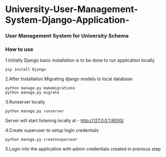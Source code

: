 # University-User-Management-System-Django-Application-

### User Management System for University Schema 




### How to use
1.Initially Django basic installation is to be done to run application locally
```
pip install Django
```
2.After Installation Migrating django models to local database
```
python manage.py makemigrations
python manage.py migrate
```
3.Runserver locally
```
python manage.py runserver
```
Server will start listening locally at - http://127.0.0.1:8000/

4.Create superuser to setup login credentials
```
python manage.py createsuperuser
```
5.Login into the application with admin credentials created in previous step
